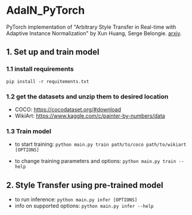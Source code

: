 # AdaIN_PyTorch
PyTorch implementation of "Arbitrary Style Transfer in Real-time with Adaptive Instance Normalization" by Xun Huang, Serge Belongie. [arxiv](https://arxiv.org/abs/1703.06868).

## 1. Set up and train model
### 1.1 install requirements
`pip install -r requitements.txt`

### 1.2 get the datasets and unzip them to desired location
- COCO: https://cocodataset.org/#download
- WikiArt: https://www.kaggle.com/c/painter-by-numbers/data

### 1.3 Train model
- to start training:
    `python main.py train path/to/coco path/to/wikiart [OPTIONS]`

- to change training parameters and options:
  `python main.py train --help`

## 2. Style Transfer using pre-trained model
- to run inference:
    `python main.py infer [OPTIONS]`
- info on supported options:
  `python main.py infer --help`
